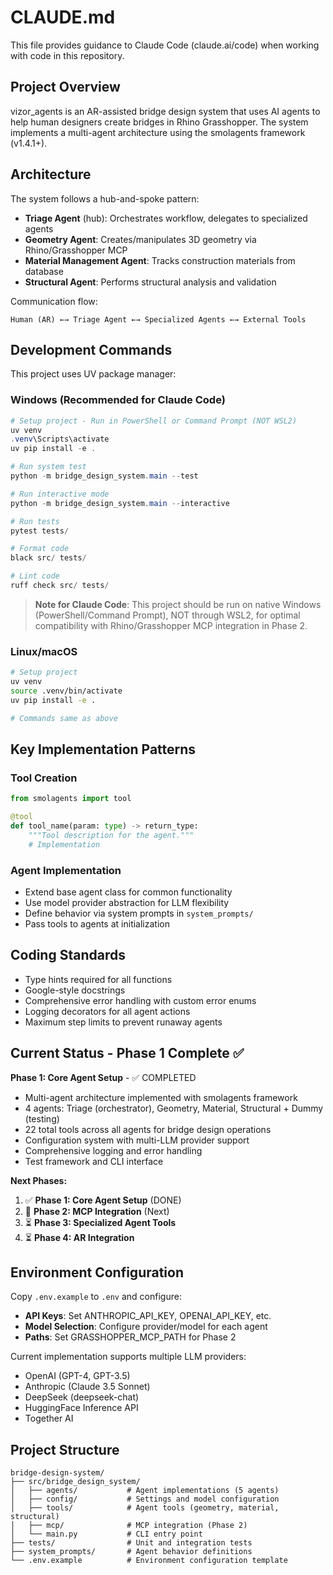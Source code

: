 # CLAUDE.md

This file provides guidance to Claude Code (claude.ai/code) when working with code in this repository.

## Project Overview

vizor_agents is an AR-assisted bridge design system that uses AI agents to help human designers create bridges in Rhino Grasshopper. The system implements a multi-agent architecture using the smolagents framework (v1.4.1+).

## Architecture

The system follows a hub-and-spoke pattern:
- **Triage Agent** (hub): Orchestrates workflow, delegates to specialized agents
- **Geometry Agent**: Creates/manipulates 3D geometry via Rhino/Grasshopper MCP
- **Material Management Agent**: Tracks construction materials from database
- **Structural Agent**: Performs structural analysis and validation

Communication flow:
```
Human (AR) ←→ Triage Agent ←→ Specialized Agents ←→ External Tools
```

## Development Commands

This project uses UV package manager:

### Windows (Recommended for Claude Code)
```powershell
# Setup project - Run in PowerShell or Command Prompt (NOT WSL2)
uv venv
.venv\Scripts\activate
uv pip install -e .

# Run system test
python -m bridge_design_system.main --test

# Run interactive mode
python -m bridge_design_system.main --interactive

# Run tests
pytest tests/

# Format code
black src/ tests/

# Lint code
ruff check src/ tests/
```

> **Note for Claude Code**: This project should be run on native Windows (PowerShell/Command Prompt), NOT through WSL2, for optimal compatibility with Rhino/Grasshopper MCP integration in Phase 2.

### Linux/macOS
```bash
# Setup project
uv venv
source .venv/bin/activate
uv pip install -e .

# Commands same as above
```

## Key Implementation Patterns

### Tool Creation
```python
from smolagents import tool

@tool
def tool_name(param: type) -> return_type:
    """Tool description for the agent."""
    # Implementation
```

### Agent Implementation
- Extend base agent class for common functionality
- Use model provider abstraction for LLM flexibility
- Define behavior via system prompts in `system_prompts/`
- Pass tools to agents at initialization

## Coding Standards

- Type hints required for all functions
- Google-style docstrings
- Comprehensive error handling with custom error enums
- Logging decorators for all agent actions
- Maximum step limits to prevent runaway agents

## Current Status - Phase 1 Complete ✅

**Phase 1: Core Agent Setup** - ✅ COMPLETED
- Multi-agent architecture implemented with smolagents framework
- 4 agents: Triage (orchestrator), Geometry, Material, Structural + Dummy (testing)
- 22 total tools across all agents for bridge design operations
- Configuration system with multi-LLM provider support
- Comprehensive logging and error handling
- Test framework and CLI interface

**Next Phases:**
1. ✅ **Phase 1: Core Agent Setup** (DONE)
2. 🔄 **Phase 2: MCP Integration** (Next)
3. ⏳ **Phase 3: Specialized Agent Tools**
4. ⏳ **Phase 4: AR Integration**

## Environment Configuration

Copy `.env.example` to `.env` and configure:
- **API Keys**: Set ANTHROPIC_API_KEY, OPENAI_API_KEY, etc.
- **Model Selection**: Configure provider/model for each agent
- **Paths**: Set GRASSHOPPER_MCP_PATH for Phase 2

Current implementation supports multiple LLM providers:
- OpenAI (GPT-4, GPT-3.5)
- Anthropic (Claude 3.5 Sonnet)
- DeepSeek (deepseek-chat)
- HuggingFace Inference API
- Together AI

## Project Structure

```
bridge-design-system/
├── src/bridge_design_system/
│   ├── agents/           # Agent implementations (5 agents)
│   ├── config/           # Settings and model configuration
│   ├── tools/            # Agent tools (geometry, material, structural)
│   ├── mcp/              # MCP integration (Phase 2)
│   └── main.py           # CLI entry point
├── tests/                # Unit and integration tests
├── system_prompts/       # Agent behavior definitions
└── .env.example          # Environment configuration template
```